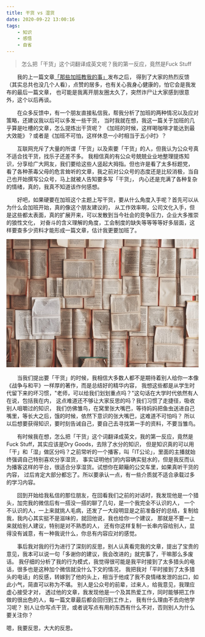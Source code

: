 ```yaml
---
title: 干货 vs 湿货
date: 2020-09-22 13:00:16
tags:
    - 知识
    - 感悟
    - 自省
---
```


> 怎么把「干货」这个词翻译成英文呢？我的第一反应，竟然是Fuck Stuff

&emsp;&emsp;我的上一篇文章[「那些加班教我的事」](/2020/09/13/overtime/)发布之后，
得到了大家的热烈反馈（其实总共也没几个人看），点赞的居多，也有关心我身心健康的，怕它会是我发布的最后一篇文章，
也可能是我离开朋友圈太久了，突然诈尸让大家感到很意外，这个以后再谈。

&emsp;&emsp;在众多反馈中，有一个朋友直接私信我，帮我分析了加班的两种情况以及应对策略，还建议我以后可以多发一些干货，
当时我就在想，我这一篇关于加班的几乎算是吐槽的文章，怎么提炼出干货呢？
《加班的时候，这样喝咖啡才能达到最大效能》？或者是《加班不可怕，这样休息一小时相当于五小时》？


&emsp;&emsp;互联网充斥了大量的所谓「干货」以及索要「干货」的人，但我认为公众号真不适合找干货，找乐子还差不多。
我相信真的有公众号兢兢业业地整理提炼知识，分享给广大网友，我们要给这些人竖起大拇指。但也许是看了太多标题党，
看了各种荼毒父母的危言耸听的文章，我之前对公众号的态度还是比较消极，当自己也开始撰写公众号，马上就被人告知要多写「干货」，
内心还是充满了各种复杂的情绪，真的，我真不知道该作何感想。

&emsp;&emsp;好吧，如果硬要在加班这个主题上写干货，要从什么角度入手呢？首先可以从为什么会加班开始，真的像这个朋友建议的，
从工作效率啊，公司文化入手，但是这些都太表面，真的扩展开来，可以发散到当今社会的竞争压力，企业大多推崇的狼性文化，
对奋斗的含义理解的角度，工会制度的缺失等等等等好多层面，这样要查多少资料才能形成一篇文章，估计我更要加班了。

![](/upload_image/books.jpg)

&emsp;&emsp;当我们提出要「干货」的时候，我相信大多数人都不是期待着别人给你一本像《战争与和平》一样厚的著作，而是总结好的精华内容，
我想这些都是从学生时代留下来的坏习惯，"老师，可以给我们划划重点吗？"这句话在大学时代依然有人在说，包括我在内，
这点难道还不够让大家反思的吗？我们习惯了走捷径，吸收别人咀嚼过的知识，
我们仿佛雏鸟，在窝里张大嘴巴，等待妈妈把鱼虫送进自己嘴里，等长大之后，饿的时候，依然下意识的张大嘴巴，这难道不可怕吗？
所以以后想要获得知识，要时刻告诫自己，要自己去寻找第一手的资料，不要当雏鸟。

&emsp;&emsp;有时候我在想，怎么把「干货」这个词翻译成英文，我的第一反应，竟然是Fuck Stuff，其实应该是Dry Goods，去除了水分的知识，
但是知识真的可以用「干」和「湿」做区分吗？之前常听的一个播客，叫「IT公论」，里面的主播就始终强调自己特别喜欢分享湿货，
事实证明他们的内容确实挺水的，但是我反而认为播客这样的平台，很适合分享湿货。试想你在颠簸的公交车里，如果真听干货的内容，
过后肯定大部分都忘了。所以要承认一点，有一些介质就不适合承载过多的学习内容。

&emsp;&emsp;回到开始给我私信的那位朋友，在回看我们之前的对话时，我发现他是一个猎头，加完我的微信后有一搭没一搭的聊了几句，是一个我完全不认识的人，
一个不认识的人，一上来就挑人毛病，还发了一大段明显是之前准备好的总结，复制给我，我内心其实挺不是滋味的，就回他说，我也给你一个建议，
那就是不要一上来就给别人建议，特别是对不熟悉的人，
还有你这样复制一长串内容给别人，显得没有诚意，有一种我说什么，你总有内容应对的感觉。

&emsp;&emsp;事后我对我的行为进行了深刻的反思，别人认真看完我的文章，提出了宝贵的意见，我本可以说一句「多谢你的建议，我会改进的」就完事了，干嘛那么多废话。
我仔细的分析了我的行为模式，我觉得很可能是我平时接到了太多猎头的电话，很多也是这种加个微信就没什么下文的情况，
我把我对「平时接到了太多猎头的电话」的反感，转嫁到了他的头上，相当于他成了我不良情绪发泄的出口，如此小气，简直可以称为不堪。
别人是公众号的前辈，过来人，给我意见，我理应虚心接受才对，
透过他的文章，我发现他是一个及其热爱工作，同时能够把工作做的很出色的人，每一篇文章最后都会回归到工作上，
我有什么理由不去向他学习呢？
别人让你写点干货，或者说写点有用的东西有什么不对，否则别人为什么要关注你？

嗯，我要反思，大大的反思。
